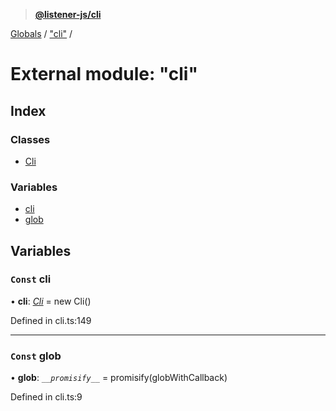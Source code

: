 > **[@listener-js/cli](../README.md)**

[Globals](../globals.md) / ["cli"](_cli_.md) /

# External module: "cli"

## Index

### Classes

* [Cli](../classes/_cli_.cli.md)

### Variables

* [cli](_cli_.md#const-cli)
* [glob](_cli_.md#const-glob)

## Variables

### `Const` cli

• **cli**: *[Cli](../classes/_cli_.cli.md)* =  new Cli()

Defined in cli.ts:149

___

### `Const` glob

• **glob**: *`__promisify__`* =  promisify(globWithCallback)

Defined in cli.ts:9